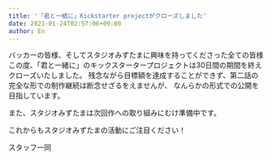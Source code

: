 ```yaml
---
title: '「君と一緒に」Kickstarter projectがクローズしました'
date: 2021-01-24T02:57:06+09:00
author: En
---
```


バッカーの皆様、そしてスタジオみずたまに興味を持ってくださった全ての皆様
この度、「君と一緒に」のキックスタータープロジェクトは30日間の期間を終えクローズいたしました。
残念ながら目標額を達成することができず、第二話の完全な形での制作継続は断念せざるをえませんが、
なんらかの形式での公開を目指しています。

また、スタジオみずたまは次回作への取り組みにむけ準備中です。

これからもスタジオみずたまの活動にご注目ください！

スタッフ一同
